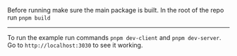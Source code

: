 Before running make sure the main package is built. In the root of the repo run `pnpm build`

---

To run the example run commands `pnpm dev-client` and `pnpm dev-server`. Go to `http://localhost:3030` to see it working.

